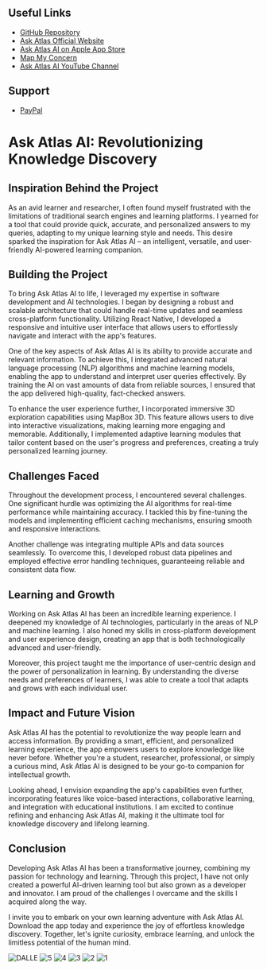 ## Useful Links

- [GitHub Repository](https://github.com/tamzid2001/askatlas)
- [Ask Atlas Official Website](https://askatlas.org/)
- [Ask Atlas AI on Apple App Store](https://apps.apple.com/us/app/ask-atlas-ai/id6477133776)
- [Map My Concern](https://mapmyconcern.web.app/)
- [Ask Atlas AI YouTube Channel](http://www.youtube.com/@AskAtlasAI)

## Support

- [PayPal](https://paypal.me/tamzidullah?country.x=US&locale.x=en_US)

# Ask Atlas AI: Revolutionizing Knowledge Discovery

## Inspiration Behind the Project
As an avid learner and researcher, I often found myself frustrated with the limitations of traditional search engines and learning platforms. I yearned for a tool that could provide quick, accurate, and personalized answers to my queries, adapting to my unique learning style and needs. This desire sparked the inspiration for Ask Atlas AI – an intelligent, versatile, and user-friendly AI-powered learning companion.

## Building the Project
To bring Ask Atlas AI to life, I leveraged my expertise in software development and AI technologies. I began by designing a robust and scalable architecture that could handle real-time updates and seamless cross-platform functionality. Utilizing React Native, I developed a responsive and intuitive user interface that allows users to effortlessly navigate and interact with the app's features.

One of the key aspects of Ask Atlas AI is its ability to provide accurate and relevant information. To achieve this, I integrated advanced natural language processing (NLP) algorithms and machine learning models, enabling the app to understand and interpret user queries effectively. By training the AI on vast amounts of data from reliable sources, I ensured that the app delivered high-quality, fact-checked answers.

To enhance the user experience further, I incorporated immersive 3D exploration capabilities using MapBox 3D. This feature allows users to dive into interactive visualizations, making learning more engaging and memorable. Additionally, I implemented adaptive learning modules that tailor content based on the user's progress and preferences, creating a truly personalized learning journey.

## Challenges Faced
Throughout the development process, I encountered several challenges. One significant hurdle was optimizing the AI algorithms for real-time performance while maintaining accuracy. I tackled this by fine-tuning the models and implementing efficient caching mechanisms, ensuring smooth and responsive interactions.

Another challenge was integrating multiple APIs and data sources seamlessly. To overcome this, I developed robust data pipelines and employed effective error handling techniques, guaranteeing reliable and consistent data flow.

## Learning and Growth
Working on Ask Atlas AI has been an incredible learning experience. I deepened my knowledge of AI technologies, particularly in the areas of NLP and machine learning. I also honed my skills in cross-platform development and user experience design, creating an app that is both technologically advanced and user-friendly.

Moreover, this project taught me the importance of user-centric design and the power of personalization in learning. By understanding the diverse needs and preferences of learners, I was able to create a tool that adapts and grows with each individual user.

## Impact and Future Vision
Ask Atlas AI has the potential to revolutionize the way people learn and access information. By providing a smart, efficient, and personalized learning experience, the app empowers users to explore knowledge like never before. Whether you're a student, researcher, professional, or simply a curious mind, Ask Atlas AI is designed to be your go-to companion for intellectual growth.

Looking ahead, I envision expanding the app's capabilities even further, incorporating features like voice-based interactions, collaborative learning, and integration with educational institutions. I am excited to continue refining and enhancing Ask Atlas AI, making it the ultimate tool for knowledge discovery and lifelong learning.

## Conclusion
Developing Ask Atlas AI has been a transformative journey, combining my passion for technology and learning. Through this project, I have not only created a powerful AI-driven learning tool but also grown as a developer and innovator. I am proud of the challenges I overcame and the skills I acquired along the way.

I invite you to embark on your own learning adventure with Ask Atlas AI. Download the app today and experience the joy of effortless knowledge discovery. Together, let's ignite curiosity, embrace learning, and unlock the limitless potential of the human mind.

![DALLE](https://github.com/tamzid2001/askatlas/assets/11586864/e9e6487d-72fe-43c5-bafb-0faf6f1515ad)
![5](https://github.com/tamzid2001/askatlas/assets/11586864/079e21b0-d80e-4cc2-9d86-6d2c1b4cb878)
![4](https://github.com/tamzid2001/askatlas/assets/11586864/3814dab3-77d0-4a22-8f5a-3bd6495ca6c8)
![3](https://github.com/tamzid2001/askatlas/assets/11586864/0a352f30-d67e-4dc4-982c-6aa1f417fe3b)
![2](https://github.com/tamzid2001/askatlas/assets/11586864/e15f9bd3-770e-4080-bf6e-f6ac9d6476c7)
![1](https://github.com/tamzid2001/askatlas/assets/11586864/6cd59db4-bab8-46af-ad4e-a0e12d20a071)

